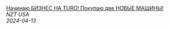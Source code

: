 <!--2024-04-13 04:00:02-->
<div class="yb">
  <a class="nodecor" href="/posts.html?rabota/nachinaju_biznes_na_turo_pokupaju_dve_novye_mashiny">
    <img class="preview" data-videoid="4ByS8mEJGtY" src="https://i1.ytimg.com/vi/4ByS8mEJGtY/hqdefault.jpg" align="middle" alt="">
  </a>
  <div class="inlbl text">
    <a class="nodecor" href="/posts.html?rabota/nachinaju_biznes_na_turo_pokupaju_dve_novye_mashiny">Начинаю БИЗНЕС НА TURO! Покупаю две НОВЫЕ МАШИНЫ!</a><br>
    <i class="smaller2">NZT USA</i><br>
    <i class="smaller3">2024-04-13</i>
  </div>
</div>
